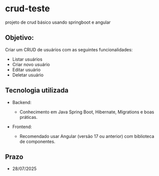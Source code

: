 # crud-teste
projeto de crud básico usando springboot e angular

## Objetivo:
Criar um CRUD de usuários com as seguintes funcionalidades:
* Listar usuários
* Criar novo usuário
* Editar usuário
* Deletar usuário
  
## Tecnologia utilizada
* Backend:

  * Conhecimento em Java Spring Boot, Hibernate, Migrations e boas práticas.
    
* Frontend:

  * Recomendado usar Angular (versão 17 ou anterior) com biblioteca de componentes.

## Prazo
* 28/07/2025
